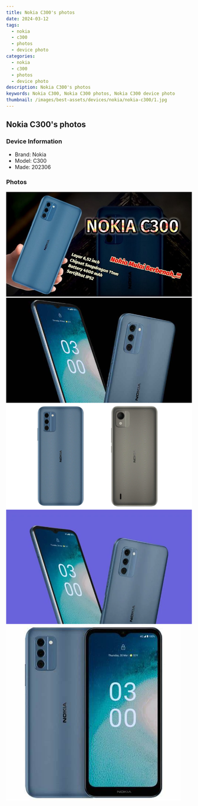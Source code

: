 ```yaml
---
title: Nokia C300's photos
date: 2024-03-12
tags: 
  - nokia
  - c300
  - photos
  - device photo
categories: 
  - nokia
  - c300
  - photos
  - device photo
description: Nokia C300's photos
keywords: Nokia C300, Nokia C300 photos, Nokia C300 device photo
thumbnail: /images/best-assets/devices/nokia/nokia-c300/1.jpg
---
```


## Nokia C300's photos

### Device Information

- Brand: Nokia
- Model: C300
- Made: 202306

### Photos

![/images/best-assets/devices/nokia/nokia-c300/1.jpg](/images/best-assets/devices/nokia/nokia-c300/1.jpg)
![/images/best-assets/devices/nokia/nokia-c300/2.jpg](/images/best-assets/devices/nokia/nokia-c300/2.jpg)
![/images/best-assets/devices/nokia/nokia-c300/3.jpg](/images/best-assets/devices/nokia/nokia-c300/3.jpg)
![/images/best-assets/devices/nokia/nokia-c300/4.jpg](/images/best-assets/devices/nokia/nokia-c300/4.jpg)
![/images/best-assets/devices/nokia/nokia-c300/5.jpg](/images/best-assets/devices/nokia/nokia-c300/5.jpg)
